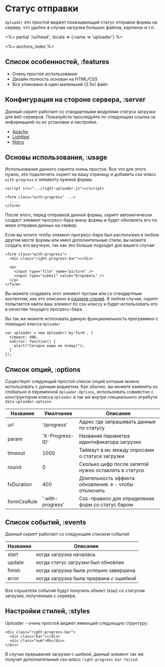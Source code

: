 # Статус отправки

`Uploader` это простой виджет показывающий статус отправки формы на сервер,
что удобно в случае загрузки больших файлов, картинок и т.п.

<%= partial '/ui/head', :locals => {:name => 'uploader'} %>

<%= anchors_index %>

## Список особенностей, :features

* Очень простое использование
* Дизайн полность основан на HTML/CSS
* Все упаковано в один маленький (2.5к) файл

## Конфигурация на стороне сервера, :server

Данный скрипт работает со стандартными модулями статуса загрузки для
веб-серверов. Пожалуйста проследуйте по следующим ссылка за информацией по их
установке и настройке.

* [Apache](http://drogomir.com/blog/2008/6/18/upload-progress-bar-with-mod_passenger-and-apache)
* [Lighttpd](http://upload.lighttpd.net)
* [Nginx](http://wiki.nginx.org/NginxHttpUploadProgressModule)


## Основы использования, :usage

Использование данного скрипта очень простое. Все что для этого нужно, это
подключить скрипт на вашу страницу и добавить css-класс `with-progress` к
элементу нужной формы

    <script src=".../right-uploader.js"></script>
    
    <form class="with-progress" ...>
      ....
    </form>

После этого, перед отправкой данной формы, скрипт автоматически создаст
элемент прогресс-бара _внизу_ формы и будет обновлять его по мере отправки
данных на сервер.

Если вы хотите чтобы элемент прогресс-бара был расположен в любом другом месте
формы или имел дополнительные стили, вы можете создать его вручную, так как
это больше подходит для вашего случая

    <form class="with-progress">
      <div class="right-progress-bar"></div>
      
      <p>
        <input type="file" name="picture" />
        <input type="submit" value="Отправить" />
      </p>
    </form>

Вы можете создавать этот элемент пустым или со стандартным контентом, как это
описанно в [разделе стилей](#styles). В любом случае, скрипт попытается найти
ваш элемент по css-классу и будет использовать его в качестве текущего
прогресс-бара.

Вы так же можете испозовать данную функциональность программно с помощью
класса `Uploader`

    var uploader = new Uploader('my-form', {
      timeout: 400,
      onError: function() {
        alert("Сегодня ваши не пляшут");
      }
    });


## Список опций, :options

Существует следующий простой список опций которые можно использовать с данным
виджетом. Как обычно, вы можете изменять их глобально в переменной
`Uploader.Options`, использовать совместно с конструктором класса `Uploader`
а так же внутри специального атрибута `data-uploader-options`

Название    | Умолчание        | Описание
------------|------------------|----------------------------------------------
url         | '/progress'      | Адрес где запрашивать данные по статусу
param       | 'X-Progress-ID'  | Название параметра идентификатора загрузки
timeout     | 1000             | Таймаут в мс между опросами о статусе загрузки
round       | 0                | Сколько цифр после запятой нужно оставлять в статусе
fxDuration  | 400              | Длительность эффекта обновления. `0` - чтобы отключить
formCssRule | '.with-progress' | Css-правило для определения форм со статус баром


## Список событий, :events

Данный скрипт работает со следующим списком событий

Название | Описание
---------|--------------------------------------------------------
start    | когда загрузка началась
update   | когда статус загрузки был обновлен
finish   | когда загрузка была _успешно_ завершена
error    | когда загрузка была прервана _с ошибкой_

Все слушатели событий будут получать объект (хзш) со статусом загрузки,
полученным с сервера.


## Настройки стилей, :styles

Uploader - очень простой виджет имеющий следующую структуру:

    <div class="right-progress-bar">
      <div class="bar"></div>
      <div class="num">0%</div>
    </div>

В случае прерывания загрузки с шибкой, данный элемент так же получит
дополнительный css-класс `right-progress-bar-failed`.







